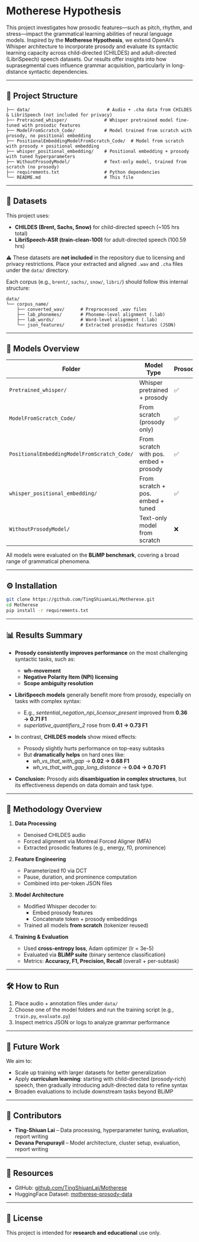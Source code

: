 # Motherese Hypothesis

This project investigates how prosodic features—such as pitch, rhythm, and stress—impact the grammatical learning abilities of neural language models. Inspired by the **Motherese Hypothesis**, we extend OpenAI’s Whisper architecture to incorporate prosody and evaluate its syntactic learning capacity across child-directed (CHILDES) and adult-directed (LibriSpeech) speech datasets. Our results offer insights into how suprasegmental cues influence grammar acquisition, particularly in long-distance syntactic dependencies.

---

## 📁 Project Structure

```
├── data/                             # Audio + .cha data from CHILDES & LibriSpeech (not included for privacy)
├── Pretrained_whisper/              # Whisper pretrained model fine-tuned with prosodic features
├── ModelFromScratch_Code/           # Model trained from scratch with prosody, no positional embedding
├── PositionalEmbeddingModelFromScratch_Code/  # Model from scratch with prosody + positional embedding
├── whisper_positional_embedding/    # Positional embedding + prosody with tuned hyperparameters
├── WithoutProsodyModel/             # Text-only model, trained from scratch (no prosody)
├── requirements.txt                 # Python dependencies
└── README.md                        # This file
```

---

## 🧪 Datasets

This project uses:
- **CHILDES (Brent, Sachs, Snow)** for child-directed speech (~105 hrs total)
- **LibriSpeech-ASR (train-clean-100)** for adult-directed speech (100.59 hrs)

⚠️ These datasets are **not included** in the repository due to licensing and privacy restrictions. Place your extracted and aligned `.wav` and `.cha` files under the `data/` directory.

Each corpus (e.g., `brent/`, `sachs/`, `snow/`, `libri/`) should follow this internal structure:

```
data/
└── corpus_name/
    ├── converted_wav/      # Preprocessed .wav files
    ├── lab_phonemes/       # Phoneme-level alignment (.lab)
    ├── lab_words/          # Word-level alignment (.lab)
    └── json_features/      # Extracted prosodic features (JSON)
```

---

## 🧠 Models Overview

| Folder                            | Model Type                                        | Prosody | Positional Embedding | Tuned |
|----------------------------------|--------------------------------------------------|---------|------------------------|--------|
| `Pretrained_whisper/`            | Whisper pretrained + prosody                     | ✅      | ✅ (in Whisper)         | ❌     |
| `ModelFromScratch_Code/`         | From scratch (prosody only)                      | ✅      | ❌                     | ❌     |
| `PositionalEmbeddingModelFromScratch_Code/` | From scratch with pos. embed + prosody      | ✅      | ✅                     | ❌     |
| `whisper_positional_embedding/`  | From scratch + pos. embed + tuned                | ✅      | ✅                     | ✅     |
| `WithoutProsodyModel/`           | Text-only model from scratch                     | ❌      | ✅                     | ✅     |

All models were evaluated on the **BLiMP benchmark**, covering a broad range of grammatical phenomena.

---

## ⚙️ Installation

```bash
git clone https://github.com/TingShiuanLai/Motherese.git
cd Motherese
pip install -r requirements.txt
```

---

## 📊 Results Summary

- **Prosody consistently improves performance** on the most challenging syntactic tasks, such as:
  - **wh-movement**
  - **Negative Polarity Item (NPI) licensing**
  - **Scope ambiguity resolution**

- **LibriSpeech models** generally benefit more from prosody, especially on tasks with complex syntax:
  - E.g., *sentential_negation_npi_licensor_present* improved from **0.36 → 0.71 F1**
  - *superlative_quantifiers_2* rose from **0.41 → 0.73 F1**

- In contrast, **CHILDES models** show mixed effects:
  - Prosody slightly hurts performance on top-easy subtasks
  - But **dramatically helps** on hard ones like:
    - *wh_vs_that_with_gap* → **0.02 → 0.68 F1**
    - *wh_vs_that_with_gap_long_distance* → **0.04 → 0.70 F1**

- **Conclusion:** Prosody aids **disambiguation in complex structures**, but its effectiveness depends on data domain and task type.

---

## 🔬 Methodology Overview

1. **Data Processing**
   - Denoised CHILDES audio
   - Forced alignment via Montreal Forced Aligner (MFA)
   - Extracted prosodic features (e.g., energy, f0, prominence)

2. **Feature Engineering**
   - Parameterized f0 via DCT
   - Pause, duration, and prominence computation
   - Combined into per-token JSON files

3. **Model Architecture**
   - Modified Whisper decoder to:
     - Embed prosody features
     - Concatenate token + prosody embeddings
   - Trained all models **from scratch** (tokenizer reused)

4. **Training & Evaluation**
   - Used **cross-entropy loss**, Adam optimizer (lr = 3e-5)
   - Evaluated via **BLiMP suite** (binary sentence classification)
   - Metrics: **Accuracy, F1, Precision, Recall** (overall + per-subtask)

---

## 🛠 How to Run

1. Place audio + annotation files under `data/`
2. Choose one of the model folders and run the training script (e.g., `train.py`, `evaluate.py`)
3. Inspect metrics JSON or logs to analyze grammar performance

---

## 🚀 Future Work

We aim to:
- Scale up training with larger datasets for better generalization
- Apply **curriculum learning**: starting with child-directed (prosody-rich) speech, then gradually introducing adult-directed data to refine syntax
- Broaden evaluations to include downstream tasks beyond BLiMP

---

## 👥 Contributors

- **Ting-Shiuan Lai** – Data processing, hyperparameter tuning, evaluation, report writing
- **Devana Perupurayil** – Model architecture, cluster setup, evaluation, report writing

---

## 🔗 Resources

- GitHub: [github.com/TingShiuanLai/Motherese](https://github.com/TingShiuanLai/Motherese)
- HuggingFace Dataset: [motherese-prosody-data](https://huggingface.co/datasets/tingshiuanlai/motherese-prosody-data)

---

## 📄 License

This project is intended for **research and educational** use only.
